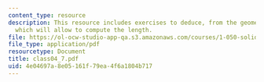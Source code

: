 ```yaml
---
content_type: resource
description: This resource includes exercises to deduce, from the geometry, an expression
  which will allow to compute the length.
file: https://ol-ocw-studio-app-qa.s3.amazonaws.com/courses/1-050-solid-mechanics-fall-2004/4e04697a8e05161f79ea4f6a1804b717_class04_7.pdf
file_type: application/pdf
resourcetype: Document
title: class04_7.pdf
uid: 4e04697a-8e05-161f-79ea-4f6a1804b717
---
```

